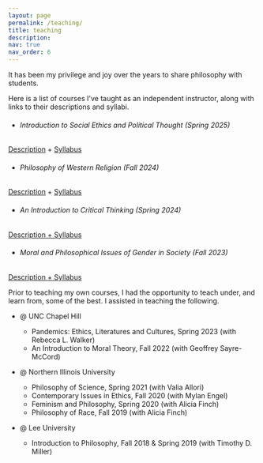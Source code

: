 ```yaml
---
layout: page
permalink: /teaching/
title: teaching
description: 
nav: true
nav_order: 6
---
```


It has been my privilege and joy over the years to share philosophy with students. 

Here is a list of courses I've taught as an independent instructor, along with links to their descriptions and syllabi. 
*    ###### Introduction to Social Ethics and Political Thought (Spring 2025)
[Description](http://meredithsheeks.com/assets/pdf/170coursedescriptionspring25.pdf) + [Syllabus](http://127.0.0.1:4000/assets/pdf/170syllabusspring25.pdf)

*   ###### Philosophy of Western Religion (Fall 2024)
[Description](http://meredithsheeks.com/assets/pdf/134coursedescriptionfall24.pdf) + [Syllabus](http://127.0.0.1:4000/assets/pdf/134syllabusfall24.pdf)

*   ###### An Introduction to Critical Thinking (Spring 2024)
[Description + Syllabus](http://meredithsheeks.com/assets/pdf/105syllabusspring24.pdf)

*   ###### Moral and Philosophical Issues of Gender in Society (Fall 2023)
[Description + Syllabus](http://meredithsheeks.com/assets/pdf/275syllabusfall23.pdf)

Prior to teaching my own courses, I had the opportunity to teach under, and learn from, some of the best. I assisted in teaching the following. 

* @ UNC Chapel Hill
  * Pandemics: Ethics, Literatures and Cultures, Spring 2023 (with Rebecca L. Walker)
  * An Introduction to Moral Theory, Fall 2022 (with Geoffrey Sayre-McCord)

* @ Northern Illinois University
  * Philosophy of Science, Spring 2021 (with Valia Allori)
  * Contemporary Issues in Ethics, Fall 2020 (with Mylan Engel)
  * Feminism and Philosophy, Spring 2020 (with Alicia Finch)
  * Philosophy of Race, Fall 2019 (with Alicia Finch)

* @ Lee University
  * Introduction to Philosophy, Fall 2018 & Spring 2019 (with Timothy D. Miller)

